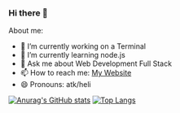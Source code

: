 ### Hi there 👋


<!--**everythxxgs/everythxxgs** is a ✨ _special_ ✨ repository because its `README.md` (this file) appears on your GitHub profile.-->

About me:
- 🔭 I’m currently working on a Terminal
- 🌱 I’m currently learning node.js
- 💬 Ask me about Web Development Full Stack
- 📫 How to reach me: [My Website](https://leonardbauer.com)
- 😄 Pronouns: atk/heli
<!-- - ⚡ Fun fact: ... -->
<!-- - 👯 I’m looking to collaborate on ...-->
<!-- - 🤔 I’m looking for help with ... -->

[![Anurag's GitHub stats](https://github-readme-stats.vercel.app/api?username=everythxxgs&show_icons=true)](https://github.com/anuraghazra/github-readme-stats)
[![Top Langs](https://github-readme-stats.vercel.app/api/top-langs/?username=anuraghazra&layout=compact)](https://github.com/anuraghazra/github-readme-stats)
